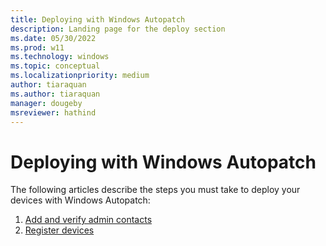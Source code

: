 ```yaml
---
title: Deploying with Windows Autopatch
description: Landing page for the deploy section
ms.date: 05/30/2022
ms.prod: w11
ms.technology: windows
ms.topic: conceptual
ms.localizationpriority: medium
author: tiaraquan
ms.author: tiaraquan
manager: dougeby
msreviewer: hathind
---
```


# Deploying with Windows Autopatch

The following articles describe the steps you must take to deploy your devices with Windows Autopatch:

1. [Add and verify admin contacts](windows-autopatch-admin-contacts.md)
1. [Register devices](windows-autopatch-register-devices.md)
